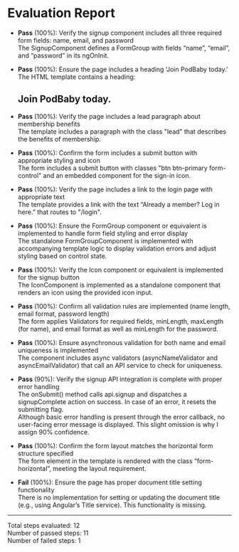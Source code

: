 # Evaluation Report

- **Pass** (100%): Verify the signup component includes all three required form fields: name, email, and password  
  The SignupComponent defines a FormGroup with fields “name”, “email”, and “password” in its ngOnInit.

- **Pass** (100%): Ensure the page includes a heading 'Join PodBaby today.'  
  The HTML template contains a heading:  
  <h2>Join PodBaby today.</h2>

- **Pass** (100%): Verify the page includes a lead paragraph about membership benefits  
  The template includes a paragraph with the class "lead" that describes the benefits of membership.

- **Pass** (100%): Confirm the form includes a submit button with appropriate styling and icon  
  The form includes a submit button with classes "btn btn-primary form-control" and an embedded <app-icon> component for the sign-in icon.

- **Pass** (100%): Verify the page includes a link to the login page with appropriate text  
  The template provides a link with the text “Already a member? Log in here.” that routes to "/login".

- **Pass** (100%): Ensure the FormGroup component or equivalent is implemented to handle form field styling and error display  
  The standalone FormGroupComponent is implemented with accompanying template logic to display validation errors and adjust styling based on control state.

- **Pass** (100%): Verify the Icon component or equivalent is implemented for the signup button  
  The IconComponent is implemented as a standalone component that renders an icon using the provided icon input.

- **Pass** (100%): Confirm all validation rules are implemented (name length, email format, password length)  
  The form applies Validators for required fields, minLength, maxLength (for name), and email format as well as minLength for the password.

- **Pass** (100%): Ensure asynchronous validation for both name and email uniqueness is implemented  
  The component includes async validators (asyncNameValidator and asyncEmailValidator) that call an API service to check for uniqueness.

- **Pass** (90%): Verify the signup API integration is complete with proper error handling  
  The onSubmit() method calls api.signup and dispatches a signupComplete action on success. In case of an error, it resets the submitting flag.  
  Although basic error handling is present through the error callback, no user-facing error message is displayed. This slight omission is why I assign 90% confidence.

- **Pass** (100%): Confirm the form layout matches the horizontal form structure specified  
  The form element in the template is rendered with the class “form-horizontal”, meeting the layout requirement.

- **Fail** (100%): Ensure the page has proper document title setting functionality  
  There is no implementation for setting or updating the document title (e.g., using Angular’s Title service). This functionality is missing.

---

Total steps evaluated: 12  
Number of passed steps: 11  
Number of failed steps: 1